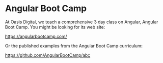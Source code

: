 # Angular Boot Camp

At Oasis Digital, we teach a comprehensive 3 day class on Angular, Angular Boot Camp. You might be looking for its web site:

https://angularbootcamp.com/

Or the published examples from the Angular Boot Camp curriculum:

https://github.com/AngularBootCamp/abc

